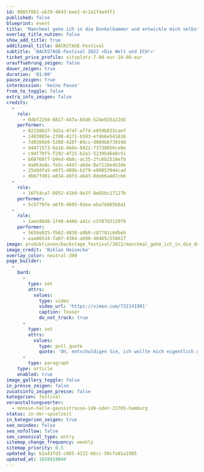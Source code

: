 ```yaml
---
id: 0005f0b1-ab29-4043-bee2-4c2a1f4a4ff1
published: false
blueprint: event
title: 'Manchmal gehe ich in die Dunkelkammer und entwickle mich selbst'
overlay_title_nutzen: false
show_add_title: true
additional_title: BACKSTAGE-Festival
subtitle: 'BACKSTAGE-Festival 2022 »Die Welt und ICH!«'
ticket_price_profile: sitzplatz-7-00-eur-18-00-eur
urauffuehrung_zeigen: false
dauer_zeigen: true
duration: '01:00'
pause_zeigen: true
intermission: 'keine Pause'
from_to_toggle: false
extra_info_zeigen: false
credits:
  -
    role:
      - 0dbf2250-8817-447a-85d6-524e025a22d3
    performer:
      - 02150637-3d2a-474f-af7d-e059b833caef
      - 1403885e-2398-4171-b593-ef4b6e541816
      - 7d0266b9-5208-428f-89cc-d009bb73919d
      - d4471573-6a16-4b6e-8422-f3730656ce8e
      - c94f70f5-f292-4f25-b2a1-5239b4648c51
      - b60768f7-b9ed-4b8c-ac35-2fc6b2518efb
      - da063e8c-fe5c-4447-a6de-8e7126e4b3de
      - 25dd4fa5-e0f5-489b-b2f9-e09053944cad
      - db67fd81-e834-49f3-ab43-0deb6a407cb6
  -
    role:
      - 16f54ca7-0952-41b9-9e3f-0e85bc17127b
    performer:
      - 5c57797e-a6f8-4695-92ea-eba76885b8a1
  -
    role:
      - 1aee98d8-1f40-4406-a41c-c5f07d3120f9
    performer:
      - 5650e825-fb62-4838-a0b0-c87701c6dbeb
      - eaa86534-fa07-4384-a690-40465c558617
image: produktionen/backstage_festival/2022/manchmal_gehe_ich_in_die_dunkelkammer_und_entwickle_mich_selbst/manchmal_gehe_ich_in_die_dunkelkammer_und_entwickle_mich_selbst_backstage_01_c_niklas_heinecke.jpeg
image_credit: 'Niklas Heinecke'
overlay_color: neutral-300
page_builder:
  -
    bard:
      -
        type: set
        attrs:
          values:
            type: video
            video_url: 'https://vimeo.com/732141991'
            caption: Teaser
            do_not_track: true
      -
        type: set
        attrs:
          values:
            type: pull_quote
            quote: 'Oh, entschuldigen Sie, ich wollte mich eigentlich gar nicht entschuldigen. Entschuldigt, dass ich mich ständig entschuldige. Entschuldigung. Ich senke den Blick, versinke im Erdboden und verliere mein Gesicht. Setze mir ein anderes auf. Alles ist gut. Nichts, wofür man sich zu schämen braucht. Möchte mich nie mehr schämen. Für meine Scham.'
      -
        type: paragraph
    type: article
    enabled: true
image_gallery_toggle: false
in_presse_zeigen: false
zusatsinfo_zeigen_presse: false
kategorien: festival
veranstaltungsoerter:
  - monsun-halle-gaussstrasse-149-oder-22765-hamburg
status: in-der-spielzeit
in_kategorien_zeigen: true
seo_noindex: false
seo_nofollow: false
seo_canonical_type: entry
sitemap_change_frequency: weekly
sitemap_priority: 0.5
updated_by: b1a43fd3-c865-4122-b6cc-50cfa81a1985
updated_at: 1658419044
---
```

